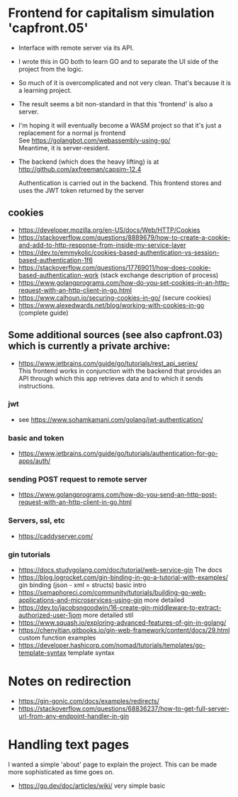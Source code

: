 # Frontend for capitalism simulation 'capfront.05'
* Interface with remote server via its API.  
* I wrote this in GO both to learn GO and to separate the UI side of the project from the logic.  
* So much of it is overcomplicated and not very clean. That's because it is a learning project.  
* The result seems a bit non-standard in that this 'frontend' is also a server.  
* I'm hoping it will eventually become a WASM project so that it's just a replacement for a normal js frontend   
  See https://golangbot.com/webassembly-using-go/  
  Meantime, it is server-resident.  
  
* The backend (which does the heavy lifting) is at http://github.com/axfreeman/capsim-12.4    
    
  Authentication is carried out in the backend. This frontend stores and uses the JWT token returned by the server

## cookies
* https://developer.mozilla.org/en-US/docs/Web/HTTP/Cookies  
* https://stackoverflow.com/questions/8889679/how-to-create-a-cookie-and-add-to-http-response-from-inside-my-service-layer  
* https://dev.to/emmykolic/cookies-based-authentication-vs-session-based-authentication-1f6  
* https://stackoverflow.com/questions/17769011/how-does-cookie-based-authentication-work (stack exchange description of  process)
* https://www.golangprograms.com/how-do-you-set-cookies-in-an-http-request-with-an-http-client-in-go.html  
* https://www.calhoun.io/securing-cookies-in-go/  (secure cookies)
* https://www.alexedwards.net/blog/working-with-cookies-in-go  (complete guide)

## Some additional sources (see also capfront.03) which is currently a private archive:  
* https://www.jetbrains.com/guide/go/tutorials/rest_api_series/  
This frontend works in conjunction with the backend that provides an API through which this app retrieves data and to which it sends instructions.  

### jwt
* see https://www.sohamkamani.com/golang/jwt-authentication/  

### basic and token
* https://www.jetbrains.com/guide/go/tutorials/authentication-for-go-apps/auth/  

### sending POST request to remote server
* https://www.golangprograms.com/how-do-you-send-an-http-post-request-with-an-http-client-in-go.html  

### Servers, ssl, etc
* https://caddyserver.com/

### gin tutorials
* https://docs.studygolang.com/doc/tutorial/web-service-gin The docs
* https://blog.logrocket.com/gin-binding-in-go-a-tutorial-with-examples/ gin binding (json - xml = structs) basic intro
* https://semaphoreci.com/community/tutorials/building-go-web-applications-and-microservices-using-gin  more detailed  
* https://dev.to/jacobsngoodwin/16-create-gin-middleware-to-extract-authorized-user-1jom more detailed stil
* https://www.squash.io/exploring-advanced-features-of-gin-in-golang/  
* https://chenyitian.gitbooks.io/gin-web-framework/content/docs/29.html custom function examples  
* https://developer.hashicorp.com/nomad/tutorials/templates/go-template-syntax  template syntax


# Notes on redirection

* https://gin-gonic.com/docs/examples/redirects/  
* https://stackoverflow.com/questions/68836237/how-to-get-full-server-url-from-any-endpoint-handler-in-gin  

# Handling text pages
I wanted a simple 'about' page to explain the project. This can be made more sophisticated as time goes on.

* https://go.dev/doc/articles/wiki/ very simple basic